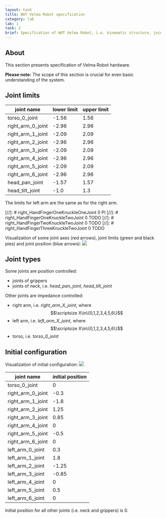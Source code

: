 ```yaml
---
layout: task
title: WUT Velma Robot specification
category: lab
lab: 1
task: 2
brief: Specification of WUT Velma Robot, i.e. kinematic structure, joint limits.
---
```


## About

This section presents specification of Velma Robot hardware.

**Please note:** The scope of this section is crucial for even basic understanding of the system.

## Joint limits

| joint name        | lower limit | upper limit |
| ----------------- | ----------- | ----------- |
| torso_0_joint     | -1.56 | 1.56 |
| right_arm_0_joint | -2.96 | 2.96 |
| right_arm_1_joint | -2.09 | 2.09 |
| right_arm_2_joint | -2.96 | 2.96 |
| right_arm_3_joint | -2.09 | 2.09 |
| right_arm_4_joint | -2.96 | 2.96 |
| right_arm_5_joint | -2.09 | 2.09 |
| right_arm_6_joint | -2.96 | 2.96 |
| head_pan_joint    | -1.57 | 1.57 |
| head_tilt_joint   | -1.0  | 1.3  |


The limits for left arm are the same as for the right arm.

[//]: #  right_HandFingerOneKnuckleOneJoint     0  PI
[//]: #  right_HandFingerOneKnuckleTwoJoint     0  TODO
[//]: #  right_HandFingerTwoKnuckleTwoJoint     0  TODO
[//]: #  right_HandFingerThreeKnuckleTwoJoint   0  TODO

Visualization of some joint axes (red arrows), joint limits (green and black pies) and joint position (blue arrows):
![]({{site.baseurl}}/public/img/velma_joints.png)

## Joint types

Some joints are position controlled:

 * joints of grippers
 * joints of neck, i.e. *head_pan_joint*, *head_tilt_joint*

Other joints are impedance controlled:

 * right arm, i.e. *right_arm_X_joint*, where $$\scriptsize X\in\{0,1,2,3,4,5,6\}$$
 * left arm, i.e. *left_arm_X_joint*, where $$\scriptsize X\in\{0,1,2,3,4,5,6\}$$
 * torso, i.e. *torso_0_joint*

## Initial configuration

Visualization of initial configuration:
![]({{site.baseurl}}/public/img/velma_init.png)

| joint name        | initial position  |
| ----------------- | ----------------- |
| torso_0_joint     | 0                 |
| right_arm_0_joint | -0.3              |
| right_arm_1_joint | -1.8              |
| right_arm_2_joint | 1.25              |
| right_arm_3_joint | 0.85              |
| right_arm_4_joint | 0                 |
| right_arm_5_joint | -0.5              |
| right_arm_6_joint | 0                 |
| left_arm_0_joint  | 0.3               |
| left_arm_1_joint  | 1.8               |
| left_arm_2_joint  | -1.25             |
| left_arm_3_joint  | -0.85             |
| left_arm_4_joint  | 0                 |
| left_arm_5_joint  | 0.5               |
| left_arm_6_joint  | 0                 |

Initial position for all other joints (i.e. neck and grippers) is 0.

